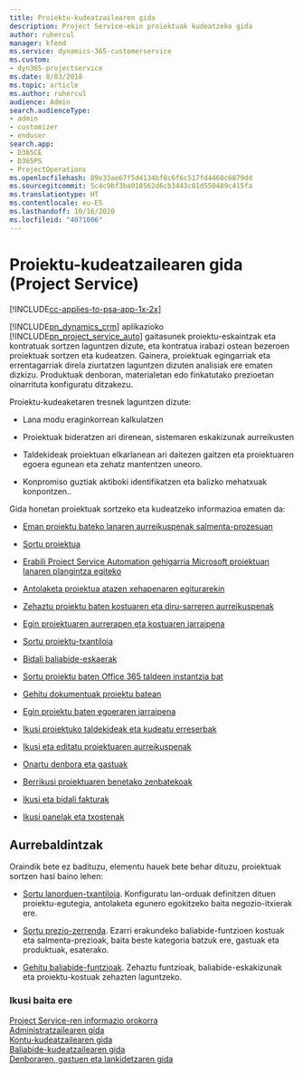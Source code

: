 ```yaml
---
title: Proiektu-kudeatzailearen gida
description: Project Service-ekin proiektuak kudeatzeko gida
author: ruhercul
manager: kfend
ms.service: dynamics-365-customerservice
ms.custom:
- dyn365-projectservice
ms.date: 8/03/2018
ms.topic: article
ms.author: ruhercul
audience: Admin
search.audienceType:
- admin
- customizer
- enduser
search.app:
- D365CE
- D365PS
- ProjectOperations
ms.openlocfilehash: 89e33ae67f5d4134bf8c6f6c517fd4460c6879dd
ms.sourcegitcommit: 5c4c9bf3ba018562d6cb3443c01d550489c415fa
ms.translationtype: HT
ms.contentlocale: eu-ES
ms.lasthandoff: 10/16/2020
ms.locfileid: "4071006"
---
```

# <a name="project-manager-guide-project-service"></a>Proiektu-kudeatzailearen gida (Project Service)

[!INCLUDE[cc-applies-to-psa-app-1x-2x](../includes/cc-applies-to-psa-app-1x-2x.md)]

[!INCLUDE[pn_dynamics_crm](../includes/pn-dynamics-crm.md)] aplikazioko [!INCLUDE[pn_project_service_auto](../includes/pn-project-service-auto.md)] gaitasunek proiektu-eskaintzak eta kontratuak sortzen laguntzen dizute, eta kontratua irabazi ostean bezeroen proiektuak sortzen eta kudeatzen. Gainera, proiektuak egingarriak eta errentagarriak direla ziurtatzen laguntzen dizuten analisiak ere ematen dizkizu. Produktuak denboran, materialetan edo finkatutako prezioetan oinarrituta konfiguratu ditzakezu.  
  
 Proiektu-kudeaketaren tresnek laguntzen dizute:  
  
-   Lana modu eraginkorrean kalkulatzen  
  
-   Proiektuak bideratzen ari direnean, sistemaren eskakizunak aurreikusten  
  
-   Taldekideak proiektuan elkarlanean ari daitezen gaitzen eta proiektuaren egoera egunean eta zehatz mantentzen uneoro.  
  
-   Konpromiso guztiak aktiboki identifikatzen eta balizko mehatxuak konpontzen..  
  
Gida honetan proiektuak sortzeko eta kudeatzeko informazioa ematen da:  
  
-   [Eman proiektu bateko lanaren aurreikuspenak salmenta-prozesuan](../psa/provide-estimates-project-during-sales-process.md)  
  
-   [Sortu proiektua](../psa/create-project.md)  
  
-   [Erabili Project Service Automation gehigarria Microsoft proiektuan lanaren plangintza egiteko](../psa/add-plan-work-microsoft-project.md)  
  
-   [Antolaketa proiektua atazen xehapenaren egiturarekin](../psa/schedule-project-work-breakdown-structure.md)  
  
-   [Zehaztu proiektu baten kostuaren eta diru-sarreren aurreikuspenak](../psa/determine-project-cost-revenue-estimates.md)  
  
-   [Egin proiektuaren aurrerapen eta kostuaren jarraipena](../psa/track-project-progress-cost.md)  
  
-   [Sortu proiektu-txantiloia](../psa/create-project-template.md)  
  
-   [Bidali baliabide-eskaerak](../psa/submit-resource-requests.md)  
  
-   [Sortu proiektu baten Office 365 taldeen instantzia bat](../psa/create-office-365-group-project.md)  
  
-   [Gehitu dokumentuak proiektu batean](../psa/add-documents-project.md)  
  
-   [Egin proiektu baten egoeraren jarraipena](../psa/track-project-status.md)  
  
-   [Ikusi proiektuko taldekideak eta kudeatu erreserbak](../psa/view-project-team-members-manage-bookings.md)  
  
-   [Ikusi eta editatu proiektuaren aurreikuspenak](../psa/view-edit-project-estimates.md)  
  
-   [Onartu denbora eta gastuak](../psa/approve-time-expenses.md)  
  
-   [Berrikusi proiektuaren benetako zenbatekoak](../psa/review-project-actuals.md)  
  
-   [Ikusi eta bidali fakturak](../psa/view-send-invoices.md)  
  
-   [Ikusi panelak eta txostenak](../psa/view-dashboards-reports.md)  
  
## <a name="prerequisites"></a>Aurrebaldintzak  
 Oraindik bete ez badituzu, elementu hauek bete behar dituzu, proiektuak sortzen hasi baino lehen:  
  
-   [Sortu lanorduen-txantiloia](../psa/create-work-hours-template.md). Konfiguratu lan-orduak definitzen dituen proiektu-egutegia, antolaketa egunero egokitzeko baita negozio-itxierak ere.  
  
-   [Sortu prezio-zerrenda](../psa/create-price-list.md). Ezarri erakundeko baliabide-funtzioen kostuak eta salmenta-prezioak, baita beste kategoria batzuk ere, gastuak eta produktuak, esaterako.  
  
-   [Gehitu baliabide-funtzioak](../psa/add-resource-roles.md). Zehaztu funtzioak, baliabide-eskakizunak eta proiektu-kostuak zehazten laguntzeko.  
  
### <a name="see-also"></a>Ikusi baita ere  
 [Project Service-ren informazio orokorra](../psa/overview.md)   
 [Administratzailearen gida](../psa/admin-guide.md)   
 [Kontu-kudeatzailearen gida](../psa/account-manager-guide.md)   
 [Baliabide-kudeatzailearen gida](../psa/resource-manager-guide.md)   
 [Denboraren, gastuen eta lankidetzaren gida](../psa/time-expense-collaboration-guide.md)

